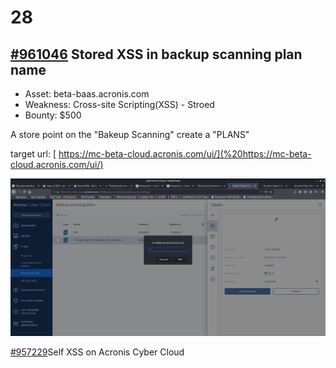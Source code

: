 # 28

## [\#961046](https://hackerone.com/reports/961046) Stored XSS in backup scanning plan name

* Asset: beta-baas.acronis.com
* Weakness: Cross-site Scripting\(XSS\) - Stroed
* Bounty: $500

A store point on the "Bakeup Scanning" create a "PLANS"

target url: [ https://mc-beta-cloud.acronis.com/ui/](%20https://mc-beta-cloud.acronis.com/ui/)

![](../../../.gitbook/assets/image%20%282%29.png)



[\#957229](https://hackerone.com/reports/957229)Self XSS on Acronis Cyber Cloud


